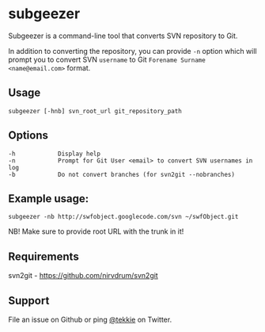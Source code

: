 # subgeezer
Subgeezer is a command-line tool that converts SVN repository to Git.

In addition to converting the repository, you can provide `-n` option which will
prompt you to convert SVN `username` to Git `Forename Surname <name@email.com>`
format.

## Usage
`subgeezer [-hnb] svn_root_url git_repository_path`

## Options
    -h            Display help
    -n            Prompt for Git User <email> to convert SVN usernames in log
    -b            Do not convert branches (for svn2git --nobranches)

## Example usage:
`subgeezer -nb http://swfobject.googlecode.com/svn ~/swfObject.git`

NB! Make sure to provide root URL with the trunk in it!

## Requirements
svn2git - https://github.com/nirvdrum/svn2git

## Support
File an issue on Github or ping [@tekkie](http://twitter.com/tekkie) on Twitter.
